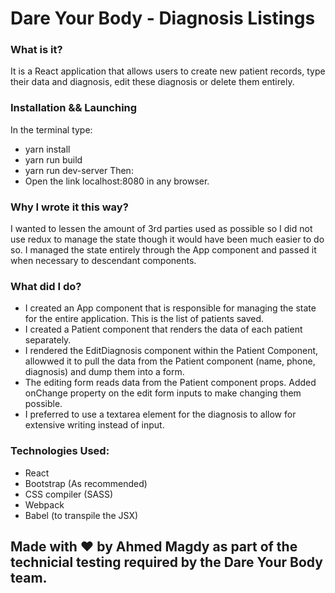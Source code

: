 # Dare Your Body - Diagnosis Listings

### What is it?
It is a React application that allows users to create new patient records, type their data and diagnosis, edit these diagnosis or delete them entirely.

### Installation && Launching
In the terminal type:
- yarn install 
- yarn run build
- yarn run dev-server
Then:
- Open the link localhost:8080 in any browser.

### Why I wrote it this way?
I wanted to lessen the amount of 3rd parties used as possible so I did not use redux to manage the state though it would have been much easier to do so. I managed the state entirely through the App component and passed it when necessary to descendant components.

### What did I do?
- I created an App component that is responsible for managing the state for the entire application. This is the list of patients saved.
- I created a Patient component that renders the data of each patient separately.
- I rendered the EditDiagnosis component within the Patient Component, allowwed it to pull the data from the Patient component (name, phone, diagnosis) and dump them into a form.
- The editing form reads data from the Patient component props. Added onChange property on the edit form inputs to make changing them possible.
- I preferred to use a textarea element for the diagnosis to allow for extensive writing instead of input.

### Technologies Used:
- React
- Bootstrap (As recommended)
- CSS compiler (SASS)
- Webpack
- Babel (to transpile the JSX)

## Made with :heart: by Ahmed Magdy as part of the technicial testing required by the Dare Your Body team.

